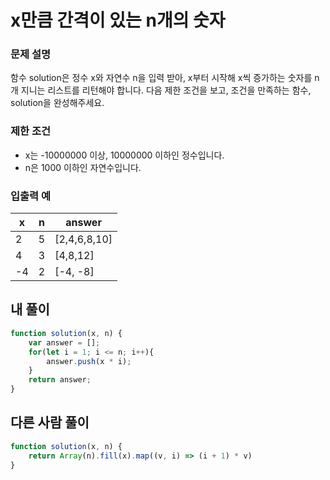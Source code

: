 # x만큼 간격이 있는 n개의 숫자

### **문제 설명**

함수 solution은 정수 x와 자연수 n을 입력 받아, x부터 시작해 x씩 증가하는 숫자를 n개 지니는 리스트를 리턴해야 합니다. 다음 제한 조건을 보고, 조건을 만족하는 함수, solution을 완성해주세요.

### **제한 조건**

- x는 -10000000 이상, 10000000 이하인 정수입니다.
- n은 1000 이하인 자연수입니다.

### **입출력 예**

| x | n | answer |
| --- | --- | --- |
| 2 | 5 | [2,4,6,8,10] |
| 4 | 3 | [4,8,12] |
| -4 | 2 | [-4, -8] |

## 내 풀이

```jsx
function solution(x, n) {
    var answer = [];
    for(let i = 1; i <= n; i++){
        answer.push(x * i);
    }
    return answer;
}
```

## 다른 사람 풀이

```jsx
function solution(x, n) {
    return Array(n).fill(x).map((v, i) => (i + 1) * v)
}
```